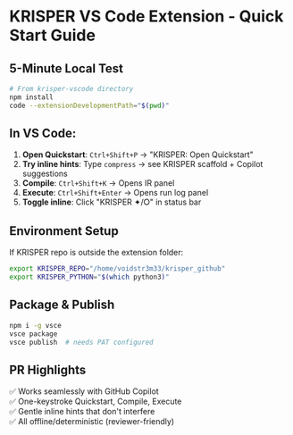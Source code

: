 # KRISPER VS Code Extension - Quick Start Guide

## 5-Minute Local Test

```bash
# From krisper-vscode directory
npm install
code --extensionDevelopmentPath="$(pwd)"
```

## In VS Code:

1. **Open Quickstart**: `Ctrl+Shift+P` → "KRISPER: Open Quickstart"
2. **Try inline hints**: Type `compress` → see KRISPER scaffold + Copilot suggestions
3. **Compile**: `Ctrl+Shift+K` → Opens IR panel
4. **Execute**: `Ctrl+Shift+Enter` → Opens run log panel
5. **Toggle inline**: Click "KRISPER ✦/⭘" in status bar

## Environment Setup

If KRISPER repo is outside the extension folder:

```bash
export KRISPER_REPO="/home/voidstr3m33/krisper_github"
export KRISPER_PYTHON="$(which python3)"
```

## Package & Publish

```bash
npm i -g vsce
vsce package
vsce publish  # needs PAT configured
```

## PR Highlights

✅ Works seamlessly with GitHub Copilot  
✅ One-keystroke Quickstart, Compile, Execute  
✅ Gentle inline hints that don't interfere  
✅ All offline/deterministic (reviewer-friendly)
